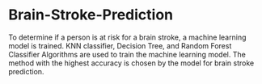 # Brain-Stroke-Prediction
To determine if a person is at risk for a brain stroke, a machine learning model is trained. KNN classifier, Decision Tree, and Random Forest Classifier Algorithms are used to train the machine learning model. The method with the highest accuracy is chosen by the model for brain stroke prediction.
